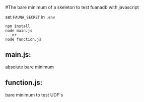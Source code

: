 #The bare minimum of a skeleton to test fuanadb with javascript

set `FAUNA_SECRET` in `.env`
```
npm install
node main.js
...or
node function.js
```

## main.js: 
absolute bare minimum

## function.js:
bare minimum to test UDF's
